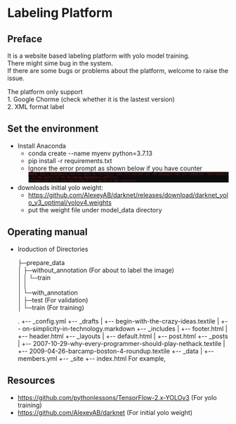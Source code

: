 # Labeling Platform

## Preface
It is a website based labeling platform with yolo model training.  
There might sime bug in the system.  
If there are some bugs or problems about the platform, welcome to raise the issue.  

The platform only support  
	1. Google Chorme (check whether it is the lastest version)  
	2. XML format label  

## Set the environment
+ Install Anaconda
	- conda create --name myenv python=3.7.13
	- pip install -r requirements.txt
	- Ignore the error prompt as shown below if you have counter
	![alt text](https://github.com/yui0303/labeling_platform/blob/main/src/version_error.jpg?raw=true)
+ downloads initial yolo weight:
	- https://github.com/AlexeyAB/darknet/releases/download/darknet_yolo_v3_optimal/yolov4.weights
	- put the weight file under model_data directory

## Operating manual
+ Iroduction of Directories

	├─prepare_data   
	│  ├─without_annotation	(For about to label the image)  
	│  │  └─train  
	│  │          
	│  └─with_annotation  
	│      ├─test	(For validation)  
	│      └─train 	(For training)  
	
	.
	+-- _config.yml
	+-- _drafts
	|   +-- begin-with-the-crazy-ideas.textile
	|   +-- on-simplicity-in-technology.markdown
	+-- _includes
	|   +-- footer.html
	|   +-- header.html
	+-- _layouts
	|   +-- default.html
	|   +-- post.html
	+-- _posts
	|   +-- 2007-10-29-why-every-programmer-should-play-nethack.textile
	|   +-- 2009-04-26-barcamp-boston-4-roundup.textile
	+-- _data
	|   +-- members.yml
	+-- _site
	+-- index.html
	For example,

## Resources
+ https://github.com/pythonlessons/TensorFlow-2.x-YOLOv3 (For yolo training)
+ https://github.com/AlexeyAB/darknet (For initial yolo weight)